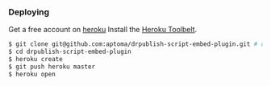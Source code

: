### Deploying

Get a free account on [heroku](https://dashboard.heroku.com/)
Install the [Heroku Toolbelt](https://toolbelt.heroku.com/).

```sh
$ git clone git@github.com:aptoma/drpublish-script-embed-plugin.git # or clone your own fork
$ cd drpublish-script-embed-plugin
$ heroku create
$ git push heroku master
$ heroku open
```
